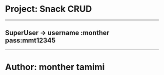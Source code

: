# Project: Snack CRUD
---
## SuperUser -> username :monther pass:mmt12345

---
# Author: monther tamimi